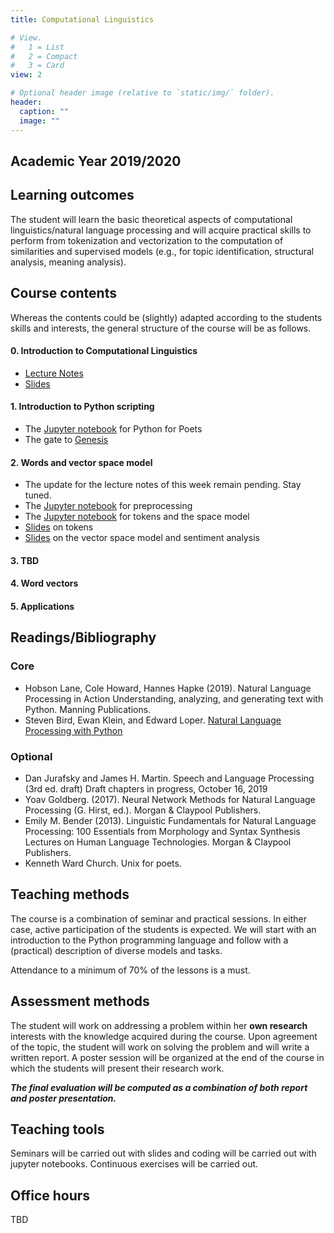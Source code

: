 ```yaml
---
title: Computational Linguistics

# View.
#   1 = List
#   2 = Compact
#   3 = Card
view: 2

# Optional header image (relative to `static/img/` folder).
header:
  caption: ""
  image: ""
---
```


## Academic Year 2019/2020

## Learning outcomes

The student will learn the basic theoretical aspects of computational linguistics/natural language processing and will acquire practical skills to perform from tokenization and vectorization to the computation of similarities and supervised models (e.g., for topic identification, structural analysis, meaning analysis).

## Course contents

Whereas the contents could be (slightly) adapted according to the students skills and interests, the general structure of the course will be as follows.

#### 0. Introduction to Computational Linguistics

* [Lecture Notes](https://github.com/albarron/academic-kickstart/blob/master/files/week_01/coli_2020_notes.pdf)
* [Slides](https://github.com/albarron/academic-kickstart/blob/master/files/week_01/01_coli_2020.pdf)

#### 1. Introduction to Python scripting
* The [Jupyter notebook](https://github.com/albarron/academic-kickstart/blob/master/files/week_01/Python4Poets.ipynb) for Python for Poets
* The gate to [Genesis](https://github.com/albarron/academic-kickstart/blob/master/files/week_01/genesis.txt)

#### 2. Words and vector space model
* The update for the lecture notes of this week remain pending. Stay tuned.
* The [Jupyter notebook](https://github.com/albarron/academic-kickstart/blob/master/files/week_02/02_Prepro.ipynb) for preprocessing
* The [Jupyter notebook](https://github.com/albarron/academic-kickstart/blob/master/files/week_02/03_Tokens.ipynb) for tokens and the space model
* [Slides](https://github.com/albarron/academic-kickstart/blob/master/files/week_02/02_coli_2020.pdf) on tokens
* [Slides](https://github.com/albarron/academic-kickstart/blob/master/files/week_02/03_coli_2020.pdf) on the vector space model and sentiment analysis


#### 3. TBD
#### 4. Word vectors
#### 5. Applications

## Readings/Bibliography

### Core

* Hobson Lane, Cole Howard, Hannes Hapke (2019). Natural Language Processing in Action Understanding, analyzing, and generating text with Python. Manning Publications.
* Steven Bird, Ewan Klein, and Edward Loper. [Natural Language Processing with Python](http://www.nltk.org/book/)

### Optional

* Dan Jurafsky and James H. Martin. Speech and Language Processing (3rd ed. draft) Draft chapters in progress, October 16, 2019
* Yoav Goldberg. (2017). Neural Network Methods for Natural Language Processing (G. Hirst, ed.). Morgan & Claypool Publishers.
* Emily M. Bender (2013). Linguistic Fundamentals for Natural Language Processing: 100 Essentials from Morphology and Syntax Synthesis Lectures on Human Language Technologies. Morgan & Claypool Publishers.
* Kenneth Ward Church. Unix for poets.

## Teaching methods

The course is a combination of seminar and practical sessions. In either case, active participation of the students is expected. We will start with an introduction to the Python programming language and follow with a (practical) description of diverse models and tasks.

Attendance to a minimum of 70% of the lessons is a must.

## Assessment methods

The student will work on addressing a problem within her **own research** interests with the knowledge acquired during the course. Upon agreement of the topic, the student will work on solving the problem and will write a written report. A poster session will be organized at the end of the course in which the students will present their research work.

**_The final evaluation will be computed as a combination of both report and poster presentation._**

## Teaching tools

Seminars will be carried out with slides and coding will be carried out with jupyter notebooks. Continuous exercises will be carried out.

## Office hours

TBD
